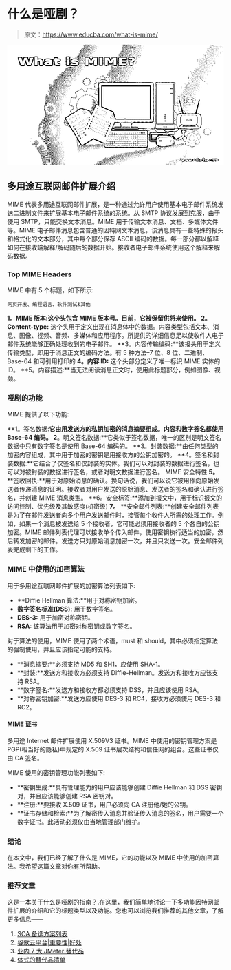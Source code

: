 # 什么是哑剧？

> 原文：<https://www.educba.com/what-is-mime/>

![What is MIME?](img/3df5eb3ebac9b001918c963ba69149ad.png)



## 多用途互联网邮件扩展介绍

MIME 代表多用途互联网邮件扩展，是一种通过允许用户使用基本电子邮件系统发送二进制文件来扩展基本电子邮件系统的系统。从 SMTP 协议发展到克服，由于使用 SMTP，只能交换文本消息。MIME 用于传输文本消息、文档、多媒体文件等。MIME 电子邮件消息包含普通的因特网文本消息，该消息具有一些特殊的报头和格式化的文本部分，其中每个部分保存 ASCII 编码的数据。每一部分都以解释如何在接收端解释/解码随后的数据开始。接收者电子邮件系统使用这个解释来解码数据。

### Top MIME Headers

MIME 中有 5 个标题，如下所示:

<small>网页开发、编程语言、软件测试&其他</small>

**1。MIME 版本:**这个头包含 MIME 版本号。目前，它被保留供将来使用。
2**。Content-type:** 这个头用于定义出现在消息体中的数据。内容类型包括文本、消息、图像、视频、音频、多媒体和应用程序。所提供的详细信息足以使收件人电子邮件系统能够正确处理收到的电子邮件。
**3。内容传输编码:**该报头用于定义传输类型，即用于消息正文的编码方法。有 5 种方法–7 位、8 位、二进制、Base-64 和可引用打印的
**4。内容 ID:** 这个头部分定义了唯一标识 MIME 实体的 ID。
**5。内容描述:**当无法阅读消息正文时，使用此标题部分，例如图像、视频。

### 哑剧的功能

MIME 提供了以下功能:

**1。签名数据:**它由用发送方的私钥加密的消息摘要组成。内容和数字签名都使用 Base-64 编码。
2**。明文签名数据:**它类似于签名数据，唯一的区别是明文签名数据中只有数字签名是使用 Base-64 编码的。
**3。封装数据:**由任何类型的加密内容组成，其中用于加密的密钥是用接收方的公钥加密的。
**4。签名和封装数据:**它结合了仅签名和仅封装的实体。我们可以对封装的数据进行签名，也可以对被封装的数据进行签名，或者对明文数据进行签名。
MIME 安全特性
**5。** **签收回执:**用于对原始消息的确认。换句话说，我们可以说它被用作向原始发送者传递消息的证明。接收者对用户发送的原始消息、发送者的签名和确认进行签名，并创建 MIME 消息类型。
**6。安全标签:**添加到报文中，用于标识报文的访问控制、优先级及其敏感度(机密级)
**7。** **安全邮件列表:**创建安全邮件列表是为了在邮件发送者向多个用户发送邮件时，接管每个收件人所需的处理工作。例如，如果一个消息被发送给 5 个接收者，它可能必须用接收者的 5 个各自的公钥加密。MIME 邮件列表代理可以接收单个传入邮件，使用密钥执行适当的加密，然后转发加密的邮件。发送方只对原始消息加密一次，并且只发送一次。安全邮件列表完成剩下的工作。

### MIME 中使用的加密算法

用于多用途互联网邮件扩展的加密算法列表如下:

*   **Diffie Hellman 算法:**用于对称密钥加密。
*   **数字签名标准(DSS):** 用于数字签名。
*   **DES-3:** 用于加密对称密钥。
*   **RSA:** 该算法用于加密对称密钥或数字签名。

对于算法的使用，MIME 使用了两个术语，must 和 should，其中必须指定算法的强制使用，并且应该指定可能的支持。

*   **消息摘要:**必须支持 MD5 和 SH1，应使用 SHA-1。
*   **封装:**发送方和接收方必须支持 Diffie-Hellman。发送方和接收方应该支持 RSA。
*   **数字签名:**发送方和接收方都必须支持 DSS，并且应该使用 RSA。
*   **对称密钥加密:**发送方应使用 DES-3 和 RC4，接收方必须使用 DES-3 和 RC2。

#### MIME 证书

多用途 Internet 邮件扩展使用 X.509V3 证书。MIME 中使用的密钥管理方案是 PGP(相当好的隐私)中规定的 X.509 证书层次结构和信任网的组合。这些证书仅由 CA 签名。

MIME 使用的密钥管理功能列表如下:

*   **密钥生成:**具有管理能力的用户应该能够创建 Diffie Hellman 和 DSS 密钥对，并且应该能够创建 RSA 密钥对。
*   **注册:**要接收 X.509 证书，用户必须向 CA 注册他/她的公钥。
*   **证书存储和检索:**为了解密传入消息并验证传入消息的签名，用户需要一个数字证书。此活动必须仅由当地管理部门维护。

### 结论

在本文中，我们已经了解了什么是 MIME，它的功能以及 MIME 中使用的加密算法。我希望这篇文章对你有所帮助。

### 推荐文章

这是一本关于什么是哑剧的指南？.在这里，我们简单地讨论一下多功能因特网邮件扩展的介绍和它的标题类型以及功能。您也可以浏览我们推荐的其他文章，了解更多信息——

1.  [SOA 备选方案列表](https://www.educba.com/soa-alternatives/)
2.  [谷歌云平台|重要性|好处](https://www.educba.com/what-is-google-cloud-platform/)
3.  [业内 7 大 JMeter 替代品](https://www.educba.com/jmeter-alternatives/)
4.  [体式的替代品清单](https://www.educba.com/asana-alternatives/)





